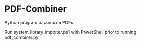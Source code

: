 # PDF-Combiner
Python program to combine PDFs

Run system_library_importer.ps1 with PowerShell prior to running pdf_combiner.py
